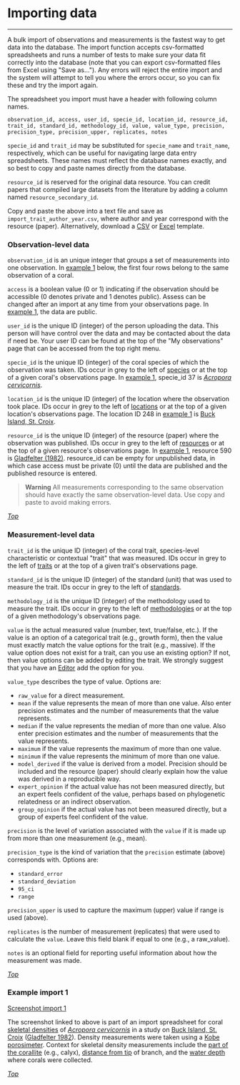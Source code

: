# Importing data
***

A bulk import of observations and measurements is the fastest way to get data into the database. The import function accepts csv-formatted spreadsheets and runs a number of tests to make sure your data fit correctly into the database (note that you can export csv-formatted files from Excel using "Save as..."). Any errors will reject the entire import and the system will attempt to tell you where the errors occur, so you can fix these and try the import again.</p>

The spreadsheet you import must have a header with following column names.

    observation_id, access, user_id, specie_id, location_id, resource_id, trait_id, standard_id, methodology_id, value, value_type, precision, precision_type, precision_upper, replicates, notes

`specie_id` and `trait_id` may be substituted for `specie_name` and `trait_name`, respectively, which can be useful for navigating large data entry spreadsheets. These names must reflect the database names exactly, and so best to copy and paste names directly from the database.

`resource_id` is reserved for the original data resource.  You can credit papers that compiled large datasets from the literature by adding a column named `resource_secondary_id`.

Copy and paste the above into a text file and save as `import_trait_author_year.csv`, where author and year correspond with the resource (paper). Alternatively, download a [CSV](/import_template_author_year.csv) or [Excel](/import_template_author_year.xlsx) template.

### Observation-level data

`observation_id` is an unique integer that groups a set of measurements into one observation. In [example 1](#example1) below, the first four rows belong to the same observation of a coral.

`access` is a boolean value (0 or 1) indicating if the observation should be accessible (0 denotes private and 1 denotes public). Assess can be changed after an import at any time from your observations page. In [example 1](#example1), the data are public.

`user_id` is the unique ID (integer) of the person uploading the data. This person will have control over the data and may be contacted about the data if need be. Your user ID can be found at the top of the "My observations" page that can be accessed from the top right menu.

`specie_id` is the unique ID (integer) of the coral species of which the observation was taken. IDs occur in grey to the left of [species](/species) or at the top of a given coral's observations page. In [example 1](#example1), specie_id 37 is *[Acropora cervicornis](/species/37)*.

`location_id` is the unique ID (integer) of the location where the observation took place. IDs occur in grey to the left of [locations](/locations) or at the top of a given location's observations page. The location ID 248 in [example 1](#example1) is [Buck Island, St. Croix](/locations/248).

`resource_id` is the unique ID (integer) of the resource (paper) where the observation was published. IDs occur in grey to the left of [resources](/resources) or at the top of a given resource's observations page. In [example 1](#example1), resource 590 is [Gladfelter (1982)](/resources/590). resource_id can be empty for unpublished data, in which case access must be private (0) until the data are published and the published resource is entered.
  
> **Warning** All measurements corresponding to the same observation should have exactly the same observation-level data. Use copy and paste to avoid making errors.

*[Top](#)*

### Measurement-level data

`trait_id` is the unique ID (integer) of the coral trait, species-level characteristic or contextual "trait" that was measured. IDs occur in grey to the left of [traits](/traits) or at the top of a given trait's observations page.

`standard_id` is the unique ID (integer) of the standard (unit) that was used to measure the trait. IDs occur in grey to the left of [standards](/standards).

`methodology_id` is the unique ID (integer) of the methodology used to measure the trait. IDs occur in grey to the left of [methodologies](/methodologies) or at the top of a given methodology's observations page.

`value` is the actual measured value (number, text, true/false, etc.). If the value is an option of a categorical trait (e.g., growth form), then the value must exactly match the value options for the trait (e.g., massive). If the value option does not exist for a trait, can you use an existing option? If not, then value options can be added by editing the trait. We strongly suggest that you have an [Editor](/editors) add the option for you.

`value_type` describes the type of value. Options are:

- `raw_value` for a direct measurement.
- `mean` if the value represents the mean of more than one value. Also enter precision estimates and the number of measurements that the value represents.
- `median` if the value represents the median of more than one value. Also enter precision estimates and the number of measurements that the value represents.
- `maximum` if the value represents the maximum of more than one value.
- `minimum` if the value represents the minimum of more than one value.
- `model_derived` if the value is derived from a model. Precision should be included and the resource (paper) should clearly explain how the value was derived in a reproducible way.
- `expert_opinion` if the actual value has not been measured directly, but an expert feels confident of the value, perhaps based on phylogenetic relatedness or an indirect observation.
- `group_opinion` if the actual value has not been measured directly, but a group of experts feel confident of the value.

`precision` is the level of variation associated with the `value` if it is made up from more than one measurement (e.g., mean).

`precision_type` is the kind of variation that the `precision` estimate (above) corresponds with. Options are:

- `standard_error`
- `standard_deviation`
- `95_ci`
- `range`

`precision_upper` is used to capture the maximum (upper) value if range is used (above).

`replicates` is the number of measurement (replicates) that were used to calculate the `value`.  Leave this field blank if equal to one (e.g., a raw_value).

`notes` is an optional field for reporting useful information about how the measurement was made.

*[Top](#)*

### Example import 1

[Screenshot import 1](/images/import_example1.png)

The screenshot linked to above is part of an import spreadsheet for coral [skeletal densities](/traits/61) of *[Acropora cervicornis](/species/37)* in a study on [Buck Island, St. Croix](/locations/248) ([Gladfelter 1982](/resources/590)). Density measurements were taken using a [Kobe porosimeter](/methodologies/5). Context for skeletal density measurements include the [part of the corallite](/traits/159) (e.g., calyx), [distance from tip](/traits/157) of branch, and the [water depth](/traits/143) where corals were collected.

*[Top](#)*

